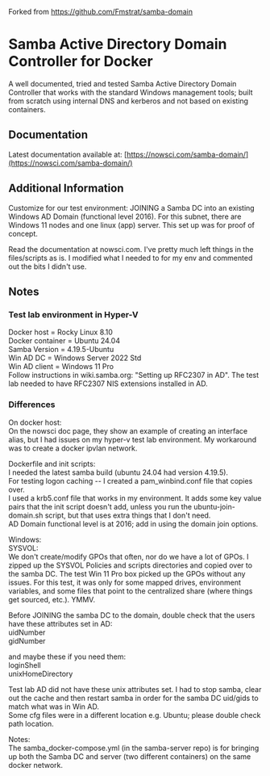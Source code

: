 Forked from https://github.com/Fmstrat/samba-domain  

# Samba Active Directory Domain Controller for Docker
  
A well documented, tried and tested Samba Active Directory Domain Controller that works with the standard Windows management tools; built from scratch using internal DNS and kerberos and not based on existing containers.
  
  
## Documentation

Latest documentation available at: [https://nowsci.com/samba-domain/](https://nowsci.com/samba-domain/)


## Additional Information

Customize for our test environment:  JOINING a Samba DC into an existing Windows AD Domain (functional level 2016).
For this subnet, there are Windows 11 nodes and one linux (app) server.  This set up was for proof of concept.   
  
Read the documentation at nowsci.com.  I've pretty much left things in the files/scripts as is.  I modified what I needed to for my env and commented out the bits I didn't use.

## Notes
  
### Test lab environment in Hyper-V 
Docker host = Rocky Linux 8.10  
Docker container = Ubuntu 24.04  
Samba Version = 4.19.5-Ubuntu  
Win AD DC = Windows Server 2022 Std  
Win AD client = Windows 11 Pro  
Follow instructions in wiki.samba.org: "Setting up RFC2307 in AD".  The test lab needed to have RFC2307 NIS extensions installed in AD.  
  
   
### Differences
On docker host:  
On the nowsci doc page, they show an example of creating an interface alias, but I had issues on my hyper-v test lab environment.  My workaround was to create a docker ipvlan network.  
  
Dockerfile and init scripts:  
I needed the latest samba build (ubuntu 24.04 had version 4.19.5).  
For testing logon caching -- I created a pam_winbind.conf file that copies over.  
I used a krb5.conf file that works in my environment.  It adds some key value pairs that the init script doesn't add, unless you run the ubuntu-join-domain.sh script, but that uses extra things that I don't need.  
AD Domain functional level is at 2016; add in using the domain join options.  

Windows:   
SYSVOL:  
We don't create/modify GPOs that often, nor do we have a lot of GPOs.  I zipped up the SYSVOL Policies and scripts directories and copied over to the samba DC.  The test Win 11 Pro box picked up the GPOs without any issues.  For this test, it was only for some mapped drives, environment variables, and some files that point to the centralized share (where things get sourced, etc.).  YMMV. 
  
Before JOINING the samba DC to the domain, double check that the users have these attributes set in AD:  
uidNumber  
gidNumber  
  
and maybe these if you need them:  
loginShell  
unixHomeDirectory  

Test lab AD did not have these unix attributes set.  I had to stop samba, clear out the cache and then restart samba in order for the samba DC uid/gids to match what was in Win AD.  
Some cfg files were in a different location e.g. Ubuntu; please double check path location.

Notes:  
The samba_docker-compose.yml (in the samba-server repo) is for bringing up both the Samba DC and server (two different containers) on the same docker network.